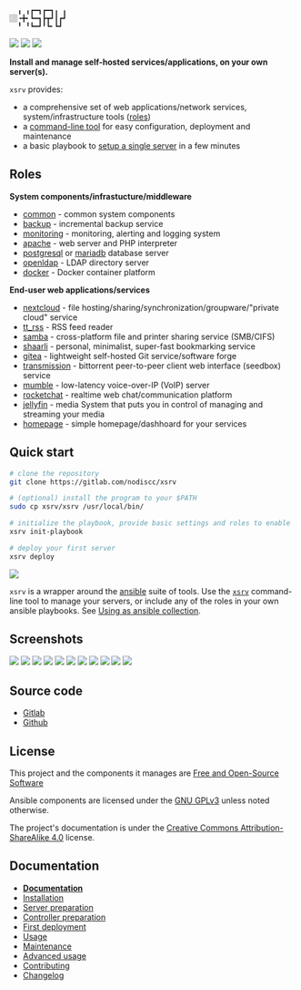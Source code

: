 ```
  ╻ ╻┏━┓┏━┓╻ ╻
░░╺╋╸┗━┓┣┳┛┃┏┛
  ╹ ╹┗━┛╹┗╸┗┛ 
```

[![](https://gitlab.com/nodiscc/xsrv/badges/master/pipeline.svg)](https://gitlab.com/nodiscc/xsrv/-/pipelines)
[![](https://bestpractices.coreinfrastructure.org/projects/3647/badge)](https://bestpractices.coreinfrastructure.org/projects/3647)
[![](https://img.shields.io/badge/latest%20release-1.0.0-blue)](https://gitlab.com/nodiscc/xsrv/-/releases)


**Install and manage self-hosted services/applications, on your own server(s).**

`xsrv` provides:

- a comprehensive set of web applications/network services, system/infrastructure tools ([roles](#roles))
- a [command-line tool](https://xsrv.readthedocs.io/en/latest/usage.html) for easy configuration, deployment and maintenance
- a basic playbook to [setup a single server](https://xsrv.readthedocs.io/en/latest/installation/first-deployment.html) in a few minutes


## Roles

**System components/infrastucture/middleware**

- [common](roles/common) - common system components
- [backup](roles/backup) - incremental backup service
- [monitoring](monitoring) - monitoring, alerting and logging system
- [apache](roles/apache) - web server and PHP interpreter
- [postgresql](roles/postgresql) or [mariadb](roles/mariadb) database server
- [openldap](roles/openldap) - LDAP directory server
- [docker](roles/docker) - Docker container platform

**End-user web applications/services**

- [nextcloud](roles/nextcloud) - file hosting/sharing/synchronization/groupware/"private cloud" service
- [tt_rss](roles/tt_rss) - RSS feed reader
- [samba](roles/samba) - cross-platform file and printer sharing service (SMB/CIFS)
- [shaarli](role/shaarli) - personal, minimalist, super-fast bookmarking service
- [gitea](roles/gitea) - lightweight self-hosted Git service/software forge
- [transmission](roles/transmission) - bittorrent peer-to-peer client web interface (seedbox) service
- [mumble](roles/mumble) - low-latency voice-over-IP (VoIP) server
- [rocketchat](roles/rocketchat) - realtime web chat/communication platform
- [jellyfin](roles/jellyfin) - media System that puts you in control of managing and streaming your media
- [homepage](roles/homepage) - simple homepage/dashhoard for your services


## Quick start

```bash
# clone the repository
git clone https://gitlab.com/nodiscc/xsrv

# (optional) install the program to your $PATH
sudo cp xsrv/xsrv /usr/local/bin/

# initialize the playbook, provide basic settings and roles to enable
xsrv init-playbook

# deploy your first server
xsrv deploy
```

[![](https://asciinema.org/a/kGt6mVg3GxFlDPXwagiwg4Laq.svg)](https://asciinema.org/a/kGt6mVg3GxFlDPXwagiwg4Laq)

`xsrv` is a wrapper around the [ansible](https://en.wikipedia.org/wiki/Ansible_%28software%29) suite of tools. Use the [`xsrv`](https://xsrv.readthedocs.io/en/latest/usage.html#command-line-usage) command-line tool to manage your servers, or include any of the roles in your own ansible playbooks. See [Using as ansible collection](https://xsrv.readthedocs.io/en/latest/advanced.html#using-as-ansible-collection).


## Screenshots

[![](https://i.imgur.com/v9BQYpN.png)](roles/monitoring)
[![](https://i.imgur.com/PPVIb6V.png)](roles/nextcloud)
[![](https://i.imgur.com/UoKs3x1.png)](roles/tt_rss)
[![](https://i.imgur.com/gsoh2Mj.png)](roles/shaarli)
[![](https://i.imgur.com/Rks90zV.png)](roles/gitea)
[![](https://i.imgur.com/7nJ6cMN.png)](roles/transmission)
[![](https://i.imgur.com/lHgDbDC.png)](roles/mumble)
[![](https://i.imgur.com/PRE7fvn.png)](roles/openldap)
[![](https://i.imgur.com/WUdwbAX.png)](roles/rocketchat)
[![](https://i.imgur.com/nNzTiDO.png)](roles/homepage)
[![](https://i.imgur.com/Fg8uRjL.png)](roles/jellyfin)

## Source code

- [Gitlab](https://gitlab.com/nodiscc/xsrv)
- [Github](https://github.com/nodiscc/xsrv)


## License

This project and the components it manages are [Free and Open-Source Software](https://en.wikipedia.org/wiki/Free_software)

Ansible components are licensed under the [GNU GPLv3](https://gitlab.com/nodiscc/xsrv/-/blob/master/LICENSE) unless noted otherwise.

The project's documentation is under the [Creative Commons Attribution-ShareAlike 4.0](https://creativecommons.org/licenses/by-sa/4.0/) license.


## Documentation

- **[Documentation](https://xsrv.readthedocs.io)**
- [Installation](https://xsrv.readthedocs.io/en/latest/installation.html)
- [Server preparation](https://xsrv.readthedocs.io/en/latest/installation/server-preparation.html)
- [Controller preparation](https://xsrv.readthedocs.io/en/latest/installation/controller-preparation.html)
- [First deployment](https://xsrv.readthedocs.io/en/latest/installation/first-deployment.html)
- [Usage](https://xsrv.readthedocs.io/en/latest/usage.html)
- [Maintenance](https://xsrv.readthedocs.io/en/latest/maintenance.html)
- [Advanced usage](https://xsrv.readthedocs.io/en/latest/advanced.html)
- [Contributing](https://xsrv.readthedocs.io/en/latest/contributing.html)
- [Changelog](https://gitlab.com/nodiscc/xsrv/-/blob/master/CHANGELOG.md)
